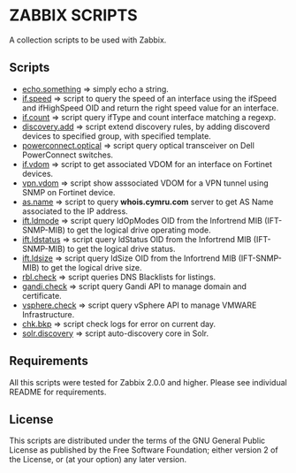 ZABBIX SCRIPTS
==============

A collection scripts to be used with Zabbix.

Scripts
-------

  * [echo.something](https://github.com/dma-vitch/Zabbix/tree/master/zbx-scripts/echo.something) => simply echo a string.
  * [if.speed](https://github.com/dma-vitch/Zabbix/tree/master/zbx-scripts/if.speed) => script to query the speed of an interface using the ifSpeed and ifHighSpeed OID and return the right speed value for an interface.
  * [if.count](https://github.com/dma-vitch/Zabbix/tree/master/zbx-scripts/if.count) => script query ifType and count interface matching a regexp.
  * [discovery.add](https://github.com/dma-vitch/Zabbix/tree/master/zbx-scripts/discovery.add) => script extend discovery rules, by adding discoverd devices to specified group, with specified template.
  * [powerconnect.optical](https://github.com/dma-vitch/Zabbix/tree/master/zbx-scripts/powerconnect.optical) => script query optical transceiver on Dell PowerConnect switches.
  * [if.vdom](https://github.com/dma-vitch/Zabbix/tree/master/zbx-scripts/if.vdom) => script to get associated VDOM for an interface on Fortinet devices.
  * [vpn.vdom](https://github.com/dma-vitch/Zabbix/tree/master/zbx-scripts/vpn.vdom) => script show asssociated VDOM for a VPN tunnel using SNMP on Fortinet device.
  * [as.name](https://github.com/dma-vitch/Zabbix/tree/master/zbx-scripts/as.name) => script to query **whois.cymru.com** server to get AS Name associated to the IP address.
  * [ift.ldmode](https://github.com/dma-vitch/Zabbix/tree/master/zbx-scripts/lft.ldmode) => script query ldOpModes OID from the Infortrend MIB (IFT-SNMP-MIB) to get the logical drive operating mode.
  * [ift.ldstatus](https://github.com/dma-vitch/Zabbix/tree/master/zbx-scripts/lft.ldstatus) => script query ldStatus OID from the Infortrend MIB (IFT-SNMP-MIB) to get the logical drive status.
  * [ift.ldsize](https://github.com/dma-vitch/Zabbix/tree/master/zbx-scripts/lft.ldsize) => script query ldSize OID from the Infortrend MIB (IFT-SNMP-MIB) to get the logical drive size.
  * [rbl.check](https://github.com/dma-vitch/Zabbix/tree/master/zbx-scripts/rbl.check) => script queries DNS Blacklists for listings.
  * [gandi.check](https://github.com/dma-vitch/Zabbix/tree/master/zbx-scripts/gandi.check) => script  query Gandi API to manage domain and certificate.
  * [vsphere.check](https://github.com/dma-vitch/Zabbix/tree/master/zbx-scripts/vsphere.check) => script  query vSphere API to manage VMWARE Infrastructure.
  * [chk.bkp](https://github.com/dma-vitch/Zabbix/tree/master/zbx-scripts/chk.bkp) => script check logs for error on current day.
  * [solr.discovery](https://github.com/dma-vitch/Zabbix/tree/master/zbx-scripts/solr.discovery) => script auto-discovery core in Solr.
  
Requirements
------------

All this scripts were tested for Zabbix 2.0.0 and higher. Please see individual README for requirements.

License
-------

This scripts are distributed under the terms of the GNU General Public License as published by the Free Software Foundation; either version 2 of the License, or (at your option) any later version.
